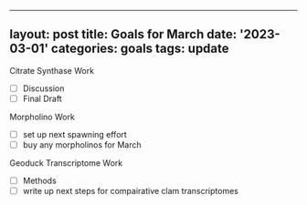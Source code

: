  ---
layout: post
title: Goals for March
date: '2023-03-01'
categories: goals
tags: update
---

Citrate Synthase Work

- [ ] Discussion
- [ ] Final Draft

Morpholino Work

- [ ] set up next spawning effort
- [ ] buy any morpholinos for March

Geoduck Transcriptome Work

- [ ] Methods 
- [ ] write up next steps for compairative clam transcriptomes
